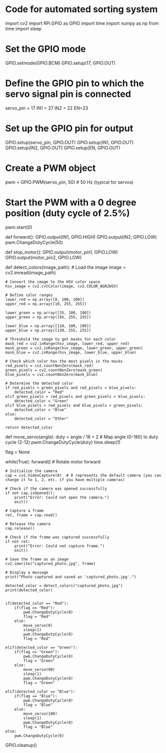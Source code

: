 # Code for automated sorting system
import cv2
import RPi.GPIO as GPIO
import time
import numpy as np
from time import sleep

# Set the GPIO mode
GPIO.setmode(GPIO.BCM)
GPIO.setup(17, GPIO.OUT)

# Define the GPIO pin to which the servo signal pin is connected
servo_pin = 17
IN1 = 27
IN2 = 22
EN=23

# Set up the GPIO pin for output
GPIO.setup(servo_pin, GPIO.OUT)
GPIO.setup(IN1, GPIO.OUT)
GPIO.setup(IN2, GPIO.OUT)
GPIO.setup(EN, GPIO.OUT)

# Create a PWM object
pwm = GPIO.PWM(servo_pin, 50)  # 50 Hz (typical for servos)

# Start the PWM with a 0 degree position (duty cycle of 2.5%)
pwm.start(0)

def forward():
    GPIO.output(IN1, GPIO.HIGH)
    GPIO.output(IN2, GPIO.LOW)
    pwm.ChangeDutyCycle(50)

def stop_motor():
    GPIO.output(motor_pin1, GPIO.LOW)
    GPIO.output(motor_pin2, GPIO.LOW)
   
def detect_colors(image_path):
    # Load the image
    image = cv2.imread(image_path)
   
    # Convert the image to the HSV color space
    hsv_image = cv2.cvtColor(image, cv2.COLOR_BGR2HSV)

    # Define color ranges
    lower_red = np.array([0, 100, 100])
    upper_red = np.array([10, 255, 255])

    lower_green = np.array([35, 100, 100])
    upper_green = np.array([85, 255, 255])

    lower_blue = np.array([110, 100, 100])
    upper_blue = np.array([130, 255, 255])

    # Threshold the image to get masks for each color
    mask_red = cv2.inRange(hsv_image, lower_red, upper_red)
    mask_green = cv2.inRange(hsv_image, lower_green, upper_green)
    mask_blue = cv2.inRange(hsv_image, lower_blue, upper_blue)

    # Check which color has the most pixels in the masks
    red_pixels = cv2.countNonZero(mask_red)
    green_pixels = cv2.countNonZero(mask_green)
    blue_pixels = cv2.countNonZero(mask_blue)

    # Determine the detected color
    if red_pixels > green_pixels and red_pixels > blue_pixels:
        detected_color = "Red"
    elif green_pixels > red_pixels and green_pixels > blue_pixels:
        detected_color = "Green"
    elif blue_pixels > red_pixels and blue_pixels > green_pixels:
        detected_color = "Blue"
    else:
        detected_color = "Other"

    return detected_color

def move_servo(angle):
    duty = angle / 18 + 2  # Map angle (0-180) to duty cycle (2-12)
    pwm.ChangeDutyCycle(duty)
    time.sleep(1)
   
flag = None


while(True):
    forward()  # Rotate motor forward


    # Initialize the camera
    cap = cv2.VideoCapture(0)  # 0 represents the default camera (you can change it to 1, 2, etc. if you have multiple cameras)

    # Check if the camera was opened successfully
    if not cap.isOpened():
        print("Error: Could not open the camera.")
        exit()

    # Capture a frame
    ret, frame = cap.read()

    # Release the camera
    cap.release()

    # Check if the frame was captured successfully
    if not ret:
        print("Error: Could not capture frame.")
        exit()

    # Save the frame as an image
    cv2.imwrite("captured_photo.jpg", frame)

    # Display a message
    print("Photo captured and saved as 'captured_photo.jpg'.")
   
    detected_color = detect_colors("captured_photo.jpg")
    print(detected_color)

   
    if(detected_color == "Red"):
        if(flag == "Red"):
            pwm.ChangeDutyCycle(0)
            flag = "Red"
        else:    
            move_servo(0)
            sleep(1)
            pwm.ChangeDutyCycle(0)
            flag = "Red"
       
    elif(detected_color == "Green"):
        if(flag == "Green"):
            pwm.ChangeDutyCycle(0)
            flag = "Green"
        else:
            move_servo(90)
            sleep(1)
            pwm.ChangeDutyCycle(0)
            flag = "Green"
       
    elif(detected_color == "Blue"):
        if(flag == "Blue"):
            pwm.ChangeDutyCycle(0)
            flag = "Blue"
        else:
            move_servo(180)
            sleep(1)
            pwm.ChangeDutyCycle(0)
            flag = "Blue"
    else:
        pwm.ChangeDutyCycle(0)
       

GPIO.cleanup()
